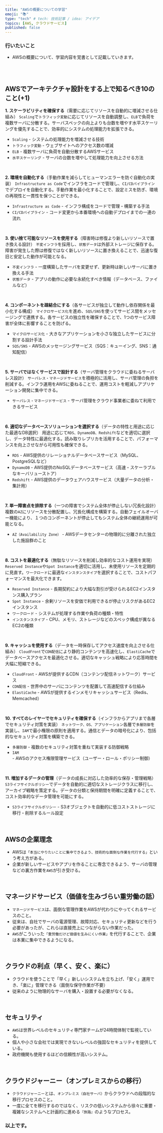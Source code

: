 ```yaml
---
title: "AWSの概要についての学習"
emoji: "📚"
type: "tech" # tech: 技術記事 / idea: アイデア
topics: [AWS, クラウドサービス]
published: false
---
```





### 行いたいこと
- AWSの概要について、学習内容を覚書として記載していきます。

<br>
<br>


## AWSでアーキテクチャ設計をする上で知るべき10のこと(+1)

**1. スケーラビリティを確保する**（需要に応じてリソースを自動的に増減させる仕組み）
`Scaling`で`トラフィック変動`に応じてリソースを自動調整し、`ELB`で負荷を複数サーバに分散する。サーバスペックの向上よりも台数を増やす水平スケーリングを優先することで、効率的にシステムの処理能力を拡張できる。

- `Scaling` - システムの処理能力を増減させる技術
- `トラフィック変動` - ウェブサイトへのアクセス数の増減
- `ELB` - 複数サーバに負荷を自動分散するAWSサービス
- `水平スケーリング` - サーバの台数を増やして処理能力を向上させる方法

<br>

**2. 環境を自動化する**（手動作業を減らしてヒューマンエラーを防ぐ自動化の実装）
`Infrastructure as Code`でインフラをコードで管理し、`CI/CDパイプライン`でデプロイを自動化する。手動作業を最小化することで、設定ミスを防ぎ、環境の再現性と一貫性を保つことができる。

- `Infrastructure as Code` - インフラ構成をコードで管理・構築する手法
- `CI/CDパイプライン` - コード変更から本番環境への自動デプロイまでの一連の流れ

<br>

**3. 使い捨て可能なリソースを使用する**（障害時は修復より新しいリソースで置き換える設計）
`不変インフラ`を採用し、`状態データ`は外部ストレージに保存する。障害が発生した際は修復ではなく新しいリソースに置き換えることで、迅速な復旧と安定した動作が可能となる。

- `不変インフラ` - 一度構築したサーバを変更せず、更新時は新しいサーバに置き換える手法
- `状態データ` - アプリの動作に必要な永続化すべき情報（データベース、ファイルなど）

<br>

**4. コンポーネントを疎結合にする**（各サービスが独立して動作し依存関係を最小化する構成）
`マイクロサービス化`を進め、`SQS/SNS`を使ってサービス間をメッセージングで連携する。各サービスの独立性を確保することで、1つのサービス障害が全体に影響することを防げる。

- `マイクロサービス化` - 大きなアプリケーションを小さな独立したサービスに分割する設計手法
- `SQS/SNS` - AWSのメッセージングサービス（SQS：キューイング、SNS：通知配信）

<br>

**5. サーバではなくサービスで設計する**（サーバ管理をクラウドに委ねるサーバレス設計）
`サーバレス・マネージドサービス`を積極的に活用し、サーバ管理の負担を削減する。インフラ運用をAWSに委ねることで、運用コストを軽減しアプリケーション開発に集中できる。

- `サーバレス・マネージドサービス` - サーバ管理をクラウド事業者に委ねて利用できるサービス

<br>

**6. 適切なデータベースソリューションを選択する**（データの特性と用途に応じた最適なDB選択）
用途に応じて`RDS、DynamoDB、Redshift`などを適切に選択し、データ特性に最適化する。読み取りレプリカを活用することで、パフォーマンスを向上させながら可用性も確保できる。

- `RDS` - AWS提供のリレーショナルデータベースサービス（MySQL、PostgreSQLなど）
- `DynamoDB` - AWS提供のNoSQLデータベースサービス（高速・スケーラブルなキーバリューストア）
- `Redshift` - AWS提供のデータウェアハウスサービス（大量データの分析・集計用）

<br>

**7. 単一障害点を排除する**（一つの障害でシステム全体が停止しない冗長化設計）
複数の`AZ`にリソースを分散配置し、冗長化構成を構築する。自動フェイルオーバー機能により、１つのコンポーネントが停止してもシステム全体の継続運用が可能となる。

- `AZ（Availability Zone）` - AWSデータセンターの物理的に分離された独立した施設群のこと

<br>

**8. コストを最適化する**（無駄なリソースを削減し効率的なコスト運用を実現）
`Reserved Instance`や`Spot Instance`を適切に活用し、未使用リソースを定期的に見直す。`ワークロード`に最適な`インスタンスタイプ`を選択することで、コストパフォーマンスを最大化できます。

- `Reserved Instance` - 長期契約により大幅な割引が受けられるEC2インスタンス購入プラン
- `Spot Instance` - 余剰リソースを安価で利用できるが停止リスクがあるEC2インスタンス
- `ワークロード` - システムが処理する作業や負荷の種類・特性
- `インスタンスタイプ` - CPU、メモリ、ストレージなどのスペック構成が異なるEC2の種類

<br>

**9. キャッシュを使用する**（データを一時保存してアクセス速度を向上させる仕組み）
`CloudFront`で`CDN配信`により静的コンテンツを高速化し、`ElastiCache`でデータベースアクセスを最適化させる。適切なキャッシュ戦略により応答時間を大幅に短縮できる。

- `CloudFront` - AWSが提供するCDN（コンテンツ配信ネットワーク）サービス
- `CDN配信` - 世界中のサーバにコンテンツを配置して高速配信する仕組み
- `ElastiCache` - AWSが提供するインメモリキャッシュサービス（Redis、Memcached）

<br>

**10. すべてのレイヤーでセキュリティを確保する**（インフラからアプリまで各層でセキュリティ対策を実装）
`ネットワーク、OS、アプリケーション`各層で`多層防御`を実装し、`IAM`で最小権限の原則を適用する。通信とデータの暗号化により、包括的なセキュリティ対策を構築できる。

- `多層防御` - 複数のセキュリティ対策を重ねて実装する防御戦略
- `IAM` - AWSのアクセス権限管理サービス（ユーザー・ロール・ポリシー制御）

<br>

**11. 増加するデータの管理**（データの成長に対応した効率的な保存・管理戦略）
`S3ライフサイクルポリシー`でデータを自動的に適切なストレージクラスに移行し、アーカイブ戦略を策定する。データの分類と保持期間を明確に定義することで、コスト効率的なデータ管理を可能にする。

- `S3ライフサイクルポリシー` - S3オブジェクトを自動的に低コストストレージに移行・削除するルール設定




<br>



## AWSの企業理念
- AWSは`「本当にやりたいことに集中できるよう、技術的な面倒な作業を代行する」`という考え方がある。
- 企業が新しいサービスやアプリを作ることに専念できるよう、サーバの管理などの裏方作業を`AWS`が引き受ける。

<br>

## マネージドサービス（価値を生みづらい重労働の話）
- `マネージドサービス`は、面倒な管理作業をAWSが代わりにやってくれるサービスのこと。
- 従来は、自社でサーバの電源管理、故障対応、セキュリティ更新などを行う必要があったが、これらは直接売上につながらない作業だった。
- `AWS`がこういった`「重労働だけど価値を生みにくい作業」`を代行することで、企業は本業に集中できるようになる。

<br>

## クラウドの利点（早く、安く、楽に）
- クラウドを使うことで「早く」新しいシステムを立ち上げ、「安く」運用でき、「楽に」管理できる（面倒な保守作業が不要）
- 従来のように物理的なサーバを購入・設置する必要がなくなる。

<br>

## セキュリティ
- `AWS`は世界レベルのセキュリティ専門家チームが24時間体制で監視している。
- 個人や小さな会社では実現できないレベルの強固なセキュリティを提供している。
- 政府機関も使用するほどの信頼性が高いシステム。

<br>

## クラウドジャーニー（オンプレミスからの移行）
- `クラウドジャーニー`とは、`オンプレミス（自社サーバ）`からクラウドへの段階的な移行プロセスのこと。
- 一度に全てを移行するのではなく、リスクの低いシステムから徐々に重要・複雑なシステムへと計画的に進める`『旅路』`のようなプロセス。




### 以上です。

<br>
<br>
<br>